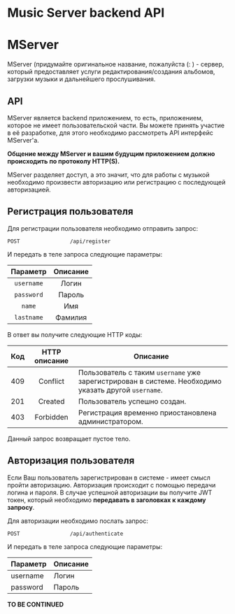 # Music Server backend API
MServer
=
MServer (придумайте оригинальное название, пожалуйста (: ) - сервер, который предоставляет услуги редактирования/создания альбомов, загрузки музыки и дальнейшего прослушивания.

API
-
MServer является backend приложением, то есть, приложением, которое не имеет пользовательской части. Вы можете принять участие в её разработке, для этого необходимо рассмотреть API интерфейс MServer'а.

**Общение между MServer и вашим будущим приложением должно происходить по протоколу HTTP(S).**

MServer разделяет доступ, а это значит, что для работы с музыкой необходимо произвести авторизацию или регистрацию с последующей авторизацией.

Регистрация пользователя
-
Для регистрации пользователя необходимо отправить запрос:

    POST				/api/register

И передать в теле запроса следующие параметры:

| Параметр | Описание |
| :---:         |     :---:      |
| `username`   | Логин     |
| `password`   | Пароль       |
| `name`   | Имя     |
| `lastname`   | Фамилия     |

В ответ вы получите следующие HTTP коды:

| Код | HTTP описание | Описание |
| -- | :--: | -- |
| 409 | Conflict |Пользователь с таким `username` уже зарегистрирован в системе. Необходимо указать другой `username`. |
| 201 | Created |Пользователь успешно создан. |
| 403 | Forbidden |Регистрация временно приостановлена администратором. |
Данный запрос возвращает пустое тело.

Авторизация пользователя
-
Если Ваш пользователь зарегистрирован в системе - имеет смысл пройти авторизацию. Авторизация происходит с помощью передачи логина и пароля. В случае успешной авторизации вы получите JWT токен, который необходимо **передавать в заголовках к каждому запросу**. 

Для авторизации необходимо послать запрос:

    POST				/api/authenticate
И передать в теле запроса следующие параметры:

| Параметр | Описание |
| -- | -- |
| username | Логин |
| password | Пароль |

**TO BE CONTINUED**
